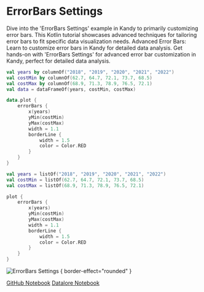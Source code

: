 # ErrorBars Settings

<web-summary>
Dive into the 'ErrorBars Settings' example in Kandy to primarily customizing error bars.
This Kotlin tutorial showcases advanced techniques for tailoring error bars to fit specific data visualization needs.
</web-summary>

<card-summary>
Advanced Error Bars: Learn to customize error bars in Kandy for detailed data analysis.
</card-summary>

<link-summary>
Get hands-on with 'ErrorBars Settings' for advanced error bar customization in Kandy, perfect for detailed data analysis.
</link-summary>


<!---IMPORT org.jetbrains.kotlinx.kandy.letsplot.samples.ErrorBars-->

<!---FUN error_bars_settings-->
<tabs>
<tab title="Dataframe">

```kotlin
val years by columnOf("2018", "2019", "2020", "2021", "2022")
val costMin by columnOf(62.7, 64.7, 72.1, 73.7, 68.5)
val costMax by columnOf(68.9, 71.3, 78.9, 76.5, 72.1)
val data = dataFrameOf(years, costMin, costMax)

data.plot {
    errorBars {
        x(years)
        yMin(costMin)
        yMax(costMax)
        width = 1.1
        borderLine {
            width = 1.5
            color = Color.RED
        }
    }
}
```

</tab>
<tab title="Collections">

```kotlin
val years = listOf("2018", "2019", "2020", "2021", "2022")
val costMin = listOf(62.7, 64.7, 72.1, 73.7, 68.5)
val costMax = listOf(68.9, 71.3, 78.9, 76.5, 72.1)

plot {
    errorBars {
        x(years)
        yMin(costMin)
        yMax(costMax)
        width = 1.1
        borderLine {
            width = 1.5
            color = Color.RED
        }
    }
}
```

</tab></tabs>
<!---END-->

![ErrorBars Settings](error_bars_settings.svg) { border-effect="rounded" }

<seealso style="cards">
       <category ref="example-ktnb">
           <a href="https://github.com/Kotlin/kandy/blob/main/examples/notebooks/lets-plot/samples/errorBars/error_bars_settings.ipynb" summary="View the notebook on our GitHub repository">GitHub Notebook</a>
           <a href="https://datalore.jetbrains.com/report/static/KQKedA4jDrKu63O53gEN0z/59BCHpmOxTUOAbtR5dy6B5" summary="Experiment with this example on Datalore">Datalore Notebook</a>
       </category>
</seealso>

